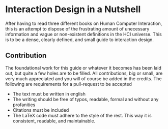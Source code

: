 # Interaction Design in a Nutshell
After having to read three different books on Human Computer Interaction, this is an attempt to dispose of the frustrating amount of unecessary information and vague or non-existent definitions in the HCI universe. This is to be a dense, clearly defined, and small guide to interaction design.

## Contribution
The foundational work for this guide or whatever it becomes has been laid out, but quite a few holes are to be filled. All contributions, big or small, are very much appreciated and you will of course be added in the credits. The following are requirements for a pull-request to be accepted
- The text must be written in english
- The writing should be free of typos, readable, formal and without any profanities
- Citations must be included
- The LaTeX code must adhere to the style of the rest. This way it is consistent, readable, and maintainable.
